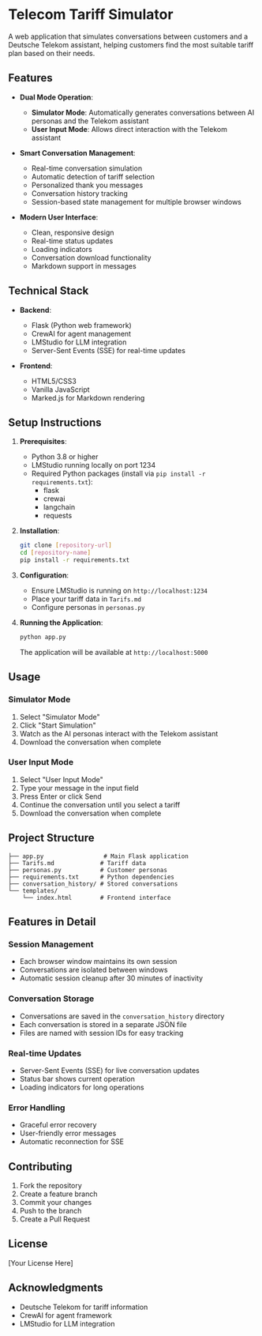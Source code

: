 # Telecom Tariff Simulator

A web application that simulates conversations between customers and a Deutsche Telekom assistant, helping customers find the most suitable tariff plan based on their needs.

## Features

- **Dual Mode Operation**:
  - **Simulator Mode**: Automatically generates conversations between AI personas and the Telekom assistant
  - **User Input Mode**: Allows direct interaction with the Telekom assistant

- **Smart Conversation Management**:
  - Real-time conversation simulation
  - Automatic detection of tariff selection
  - Personalized thank you messages
  - Conversation history tracking
  - Session-based state management for multiple browser windows

- **Modern User Interface**:
  - Clean, responsive design
  - Real-time status updates
  - Loading indicators
  - Conversation download functionality
  - Markdown support in messages

## Technical Stack

- **Backend**:
  - Flask (Python web framework)
  - CrewAI for agent management
  - LMStudio for LLM integration
  - Server-Sent Events (SSE) for real-time updates

- **Frontend**:
  - HTML5/CSS3
  - Vanilla JavaScript
  - Marked.js for Markdown rendering

## Setup Instructions

1. **Prerequisites**:
   - Python 3.8 or higher
   - LMStudio running locally on port 1234
   - Required Python packages (install via `pip install -r requirements.txt`):
     - flask
     - crewai
     - langchain
     - requests

2. **Installation**:
   ```bash
   git clone [repository-url]
   cd [repository-name]
   pip install -r requirements.txt
   ```

3. **Configuration**:
   - Ensure LMStudio is running on `http://localhost:1234`
   - Place your tariff data in `Tarifs.md`
   - Configure personas in `personas.py`

4. **Running the Application**:
   ```bash
   python app.py
   ```
   The application will be available at `http://localhost:5000`

## Usage

### Simulator Mode
1. Select "Simulator Mode"
2. Click "Start Simulation"
3. Watch as the AI personas interact with the Telekom assistant
4. Download the conversation when complete

### User Input Mode
1. Select "User Input Mode"
2. Type your message in the input field
3. Press Enter or click Send
4. Continue the conversation until you select a tariff
5. Download the conversation when complete

## Project Structure

```
├── app.py                 # Main Flask application
├── Tarifs.md             # Tariff data
├── personas.py           # Customer personas
├── requirements.txt      # Python dependencies
├── conversation_history/ # Stored conversations
└── templates/
    └── index.html        # Frontend interface
```

## Features in Detail

### Session Management
- Each browser window maintains its own session
- Conversations are isolated between windows
- Automatic session cleanup after 30 minutes of inactivity

### Conversation Storage
- Conversations are saved in the `conversation_history` directory
- Each conversation is stored in a separate JSON file
- Files are named with session IDs for easy tracking

### Real-time Updates
- Server-Sent Events (SSE) for live conversation updates
- Status bar shows current operation
- Loading indicators for long operations

### Error Handling
- Graceful error recovery
- User-friendly error messages
- Automatic reconnection for SSE

## Contributing

1. Fork the repository
2. Create a feature branch
3. Commit your changes
4. Push to the branch
5. Create a Pull Request

## License

[Your License Here]

## Acknowledgments

- Deutsche Telekom for tariff information
- CrewAI for agent framework
- LMStudio for LLM integration 